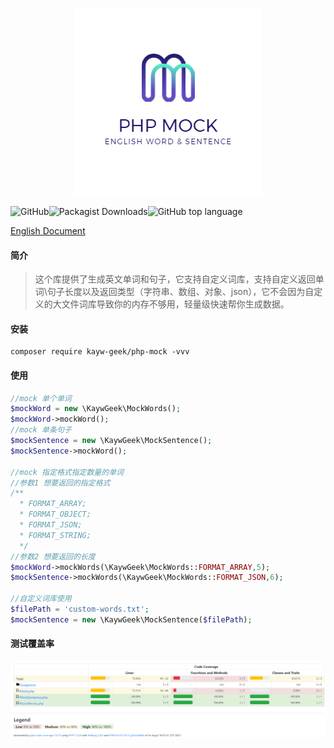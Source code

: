 <div align=center>
 
![](./logo.png)

 </div>
 
![GitHub](https://img.shields.io/github/license/kayw-geek/php-mock)![Packagist Downloads](https://img.shields.io/packagist/dm/kayw-geek/php-mock)![GitHub top language](https://img.shields.io/github/languages/top/kayw-geek/php-mock)

[English Document](./REDEME.md)
#### 简介

> 这个库提供了生成英文单词和句子，它支持自定义词库，支持自定义返回单词\句子长度以及返回类型（字符串、数组、对象、json），它不会因为自定义的大文件词库导致你的内存不够用，轻量级快速帮你生成数据。

#### 安装

```shell
composer require kayw-geek/php-mock -vvv
```

#### 使用

```php
//mock 单个单词
$mockWord = new \KaywGeek\MockWords();
$mockWord->mockWord();
//mock 单条句子
$mockSentence = new \KaywGeek\MockSentence();
$mockSentence->mockWord();

//mock 指定格式指定数量的单词
//参数1 想要返回的指定格式 
/**
  * FORMAT_ARRAY;
  * FORMAT_OBJECT;
  * FORMAT_JSON;
  * FORMAT_STRING; 
  */
//参数2 想要返回的长度
$mockWord->mockWords(\KaywGeek\MockWords::FORMAT_ARRAY,5);
$mockSentence->mockWords(\KaywGeek\MockWords::FORMAT_JSON,6);

//自定义词库使用
$filePath = 'custom-words.txt';
$mockSentence = new \KaywGeek\MockSentence($filePath);
```



#### 测试覆盖率

![coverage](./coverage.png)

